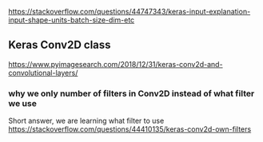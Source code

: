 https://stackoverflow.com/questions/44747343/keras-input-explanation-input-shape-units-batch-size-dim-etc

## Keras Conv2D class
https://www.pyimagesearch.com/2018/12/31/keras-conv2d-and-convolutional-layers/

### why we only number of filters in Conv2D instead of what filter we use
Short answer, we are learning what filter to use
https://stackoverflow.com/questions/44410135/keras-conv2d-own-filters
